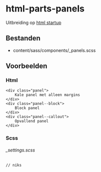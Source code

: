# html-parts-panels

Uitbreiding op [html startup](https://github.com/am-impact/html-startup)

## Bestanden
 * content/sass/components/_panels.scss

## Voorbeelden

### Html
 	<div class="panel">
        Kale panel met alleen margins
    </div>
    <div class="panel--block">
        Block panel
    </div>
    <div class="panel--callout">
        Opvallend panel
    </div>

### Scss
###### _settings.scss
	// niks